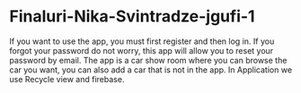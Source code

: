 # Finaluri-Nika-Svintradze-jgufi-1

If you want to use the app, you must first register and then log in. 
If you forgot your password do not worry, this app will allow you to reset your password by email.
The app is a car show room where you can browse the car you want, you can also add a car that is not in the app.
In Application we use Recycle view and firebase.
